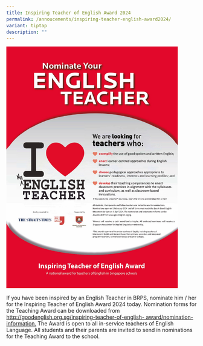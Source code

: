 ```yaml
---
title: Inspiring Teacher of English Award 2024
permalink: /annoucements/inspiring-teacher-english-award2024/
variant: tiptap
description: ""
---
```

<p></p>
<div class="isomer-image-wrapper">
<img style="width: 90%;" height="auto" width="100%" alt="" src="/images/2024 Photos/Announcements/EL_Teacher_Nomination.jpg">
</div>
<p>If you have been inspired by an English Teacher in BRPS, nominate him
/ her for the Inspiring Teacher of English Award 2024 today. Nomination
forms for the Teaching Award can be downloaded from <a href="https://www.languagecouncils.sg/goodenglish/inspiring-teacher-of-english-award/nomination-information" rel="noopener noreferrer nofollow" target="_blank">http://goodenglish.org.sg/inspiring-teacher-of-english- award/nomination-information.</a> The
Award is open to all in-service teachers of English Language. All students
and their parents are invited to send in nominations for the Teaching Award
to the school.</p>
<p></p>